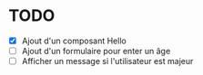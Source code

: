 # TODO

- [X] Ajout d'un composant Hello
- [ ] Ajout d'un formulaire pour enter un âge
- [ ] Afficher un message si l'utilisateur est majeur